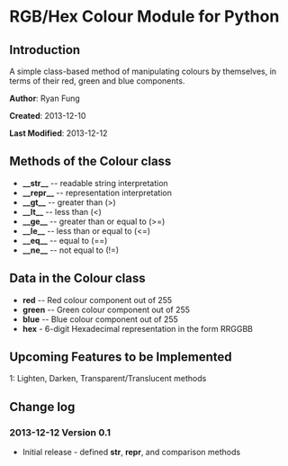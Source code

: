RGB/Hex Colour Module for Python
================================

Introduction
------------

A simple class-based method of manipulating colours by themselves, in terms of their red, green and blue components.

**Author**: Ryan Fung

**Created**: 2013-12-10

**Last Modified**: 2013-12-12

Methods of the Colour class
---------------------------
* **\_\_str\_\_** -- readable string interpretation
* **\_\_repr\_\_** -- representation interpretation
* **\_\_gt\_\_** -- greater than (>)
* **\_\_lt\_\_** -- less than (<)
* **\_\_ge\_\_** -- greater than or equal to (>=)
* **\_\_le\_\_** -- less than or equal to (<=)
* **\_\_eq\_\_** -- equal to (==)
* **\_\_ne\_\_** -- not equal to (!=)

Data in the Colour class
------------------------
* **red** -- Red colour component out of 255
* **green** -- Green colour component out of 255
* **blue** -- Blue colour component out of 255
* **hex** - 6-digit Hexadecimal representation in the form RRGGBB

Upcoming Features to be Implemented
-----------------------------------
1: Lighten, Darken, Transparent/Translucent methods



Change log
----------
### 2013-12-12 Version 0.1
* Initial release - defined __str__, __repr__, and comparison methods
